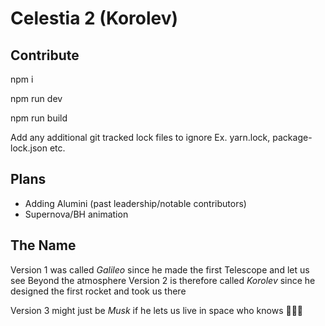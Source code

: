 # Celestia 2 (Korolev)

## Contribute 

npm i

npm run dev

npm run build

Add any additional git tracked lock files to ignore Ex. yarn.lock, package-lock.json etc.

## Plans

- Adding Alumini (past leadership/notable contributors)
- Supernova/BH animation

## The Name

Version 1 was called *Galileo* since he made the first Telescope and let us see Beyond the atmosphere
Version 2 is therefore called *Korolev* since he designed the first rocket and took us there

Version 3 might just be *Musk* if he lets us live in space who knows 🤷🏻‍♂️ 